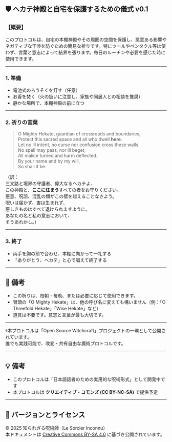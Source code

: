 
## 🛡️ ヘカテ神殿と自宅を保護するための儀式 v0.1

### 【概要】
このプロトコルは、自宅の本棚神殿やその周囲の空間を保護し、悪意ある影響やネガティブな干渉を防ぐための簡易な祈りです。特にツールやペンタクル等は使わず、言葉と意志によって結界を張ります。毎日のルーチンや必要を感じた時に使用できます。

---

### 1. 準備

- 電池式のろうそくを灯す（任意）
- お香を焚く（火の扱いに注意し、家族や同居人との相談を推奨）
- 静かな場所で、本棚神殿の前に立つ

---

### 2. 祈りの言葉

> O Mighty Hekate, guardian of crossroads and boundaries,  
> Protect this sacred space and all who dwell **here**.  
> Let no ill intent, no curse nor confusion cross these walls.  
> No spell may pass, nor ill beget,  
> All malice turned and harm deflected.  
> By your name and by my will,  
> So shall it be.

（訳：  
三叉路と境界の守護者、偉大なるヘカテよ、  
この神殿と、**ここに住まう**すべての者をお守りください。  
悪意、呪詛、混乱の類がこの壁を越えることなきよう。  
呪いは届かず、害は生まれず、  
悪しきものはすべて退けられますように。  
あなたの名と私の意志において、  
そうあれかし。）

---

### 3. 終了

- 両手を胸の前で合わせ、本棚に向かって一礼する
- 「ありがとう、ヘカテ」と心で唱えて終了する

---

## 🔰 備考

- この祈りは、毎朝・毎晩、または必要に応じて使用できます。
- 冒頭の「O Mighty Hekate」は、他の呼び名に変えても構いません（例：「O Threefold Hekate」「Wise Hekate」など）
- 道具は不要です。意志と言葉が最も大切です。

---

🌀本プロトコルは「Open Source Witchcraft」プロジェクトの一環として公開されています。  
誰でも実践可能で、改変・共有自由な魔術プロトコルです。

---

## 💡 備考

- このプロトコルは「日本語話者のための実用的な呪術形式」として開発中です  
- 本プロトコルは **クリエイティブ・コモンズ (CC BY-NC-SA)** で提供予定

---

## 🚧 バージョンとライセンス

© 2025 知られざる呪術師（Le Sorcier Inconnu）  
本ドキュメントは [Creative Commons BY-SA 4.0](https://creativecommons.org/licenses/by-sa/4.0/deed.ja) に基づき公開されています。
